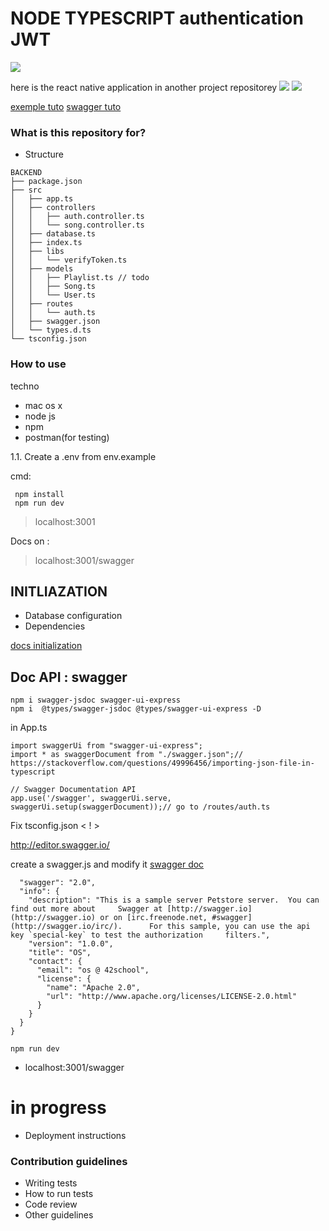 # NODE TYPESCRIPT authentication JWT #

![](./docs/swagger.png)

here is the react native application in another project repositorey
![](./docs/A.png)
![](./docs/B.png)


[exemple tuto](https://www.youtube.com/watch?v=qVUr4YC6ZXA)
[swagger tuto](https://www.youtube.com/watch?v=qemG0CWOx1I)

### What is this repository for? ###

* Structure

```
BACKEND
├── package.json
├── src
│   ├── app.ts
│   ├── controllers
│   │   ├── auth.controller.ts
│   │   └── song.controller.ts
│   ├── database.ts
│   ├── index.ts
│   ├── libs
│   │   └── verifyToken.ts
│   ├── models
│   │   ├── Playlist.ts // todo
│   │   ├── Song.ts
│   │   └── User.ts
│   ├── routes
│   │   └── auth.ts
│   ├── swagger.json
│   └── types.d.ts
└── tsconfig.json
```


### How to use ###

techno
* mac os x
* node js
* npm
* postman(for testing)



1.1. Create a .env from env.example

cmd:
```
 npm install
 npm run dev
```

> localhost:3001

Docs on :

> localhost:3001/swagger

## INITLIAZATION

* Database configuration
* Dependencies

[docs initialization](./docs/INITIALIZATION.md)

## Doc API : swagger



```
npm i swagger-jsdoc swagger-ui-express
npm i  @types/swagger-jsdoc @types/swagger-ui-express -D
```
in App.ts
```
import swaggerUi from "swagger-ui-express";
import * as swaggerDocument from "./swagger.json";// https://stackoverflow.com/questions/49996456/importing-json-file-in-typescript

// Swagger Documentation API
app.use('/swagger', swaggerUi.serve, swaggerUi.setup(swaggerDocument));// go to /routes/auth.ts
```

Fix tsconfig.json < ! >

http://editor.swagger.io/

create a swagger.js and modify it [swagger doc](https://swagger.io/docs/specification/describing-parameters/#header-parameters)
```{
  "swagger": "2.0",
  "info": {
    "description": "This is a sample server Petstore server.  You can find out more about     Swagger at [http://swagger.io](http://swagger.io) or on [irc.freenode.net, #swagger](http://swagger.io/irc/).      For this sample, you can use the api key `special-key` to test the authorization     filters.",
    "version": "1.0.0",
    "title": "OS",
    "contact": {
      "email": "os @ 42school",
      "license": {
        "name": "Apache 2.0",
        "url": "http://www.apache.org/licenses/LICENSE-2.0.html"
      }
    }
  }
}
```

```
npm run dev
```

* localhost:3001/swagger

# in progress

* Deployment instructions

### Contribution guidelines ###

* Writing tests
* How to run tests
* Code review
* Other guidelines
